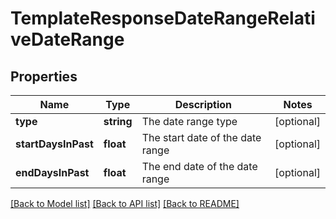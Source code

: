 # TemplateResponseDateRangeRelativeDateRange

## Properties
Name | Type | Description | Notes
------------ | ------------- | ------------- | -------------
**type** | **string** | The date range type | [optional] 
**startDaysInPast** | **float** | The start date of the date range | [optional] 
**endDaysInPast** | **float** | The end date of the date range | [optional] 

[[Back to Model list]](../README.md#documentation-for-models) [[Back to API list]](../README.md#documentation-for-api-endpoints) [[Back to README]](../README.md)


